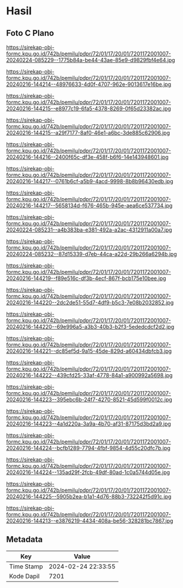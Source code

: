 # Hasil

## Foto C Plano

https://sirekap-obj-formc.kpu.go.id/742b/pemilu/pdpr/72/01/17/20/01/7201172001007-20240224-085229--1775b84a-be44-43ae-85e9-d9829fbf4e64.jpg

https://sirekap-obj-formc.kpu.go.id/742b/pemilu/pdpr/72/01/17/20/01/7201172001007-20240216-144214--48976633-4d0f-4707-962e-9013617e16be.jpg

https://sirekap-obj-formc.kpu.go.id/742b/pemilu/pdpr/72/01/17/20/01/7201172001007-20240216-144215--e8977c19-6fa5-4378-8269-0f65d23382ac.jpg

https://sirekap-obj-formc.kpu.go.id/742b/pemilu/pdpr/72/01/17/20/01/7201172001007-20240216-144215--a29f7177-8af0-46e1-a6bc-3de885c62906.jpg

https://sirekap-obj-formc.kpu.go.id/742b/pemilu/pdpr/72/01/17/20/01/7201172001007-20240216-144216--2400f65c-df3e-458f-b6f6-14e143948601.jpg

https://sirekap-obj-formc.kpu.go.id/742b/pemilu/pdpr/72/01/17/20/01/7201172001007-20240216-144217--0761b6cf-a5b9-4acd-9998-8b8b96430edb.jpg

https://sirekap-obj-formc.kpu.go.id/742b/pemilu/pdpr/72/01/17/20/01/7201172001007-20240216-144217--5658134d-f676-465b-945e-aea6ce537734.jpg

https://sirekap-obj-formc.kpu.go.id/742b/pemilu/pdpr/72/01/17/20/01/7201172001007-20240224-085231--a4b383ba-e381-492a-a2ac-4312911a00a7.jpg

https://sirekap-obj-formc.kpu.go.id/742b/pemilu/pdpr/72/01/17/20/01/7201172001007-20240224-085232--87d15339-d7eb-44ca-a22d-29b266a6294b.jpg

https://sirekap-obj-formc.kpu.go.id/742b/pemilu/pdpr/72/01/17/20/01/7201172001007-20240216-144219--f89e516c-df3b-4ecf-867f-bcb175e10bee.jpg

https://sirekap-obj-formc.kpu.go.id/742b/pemilu/pdpr/72/01/17/20/01/7201172001007-20240216-144220--2dc2de51-55d7-4df9-b5c3-7e08b2032852.jpg

https://sirekap-obj-formc.kpu.go.id/742b/pemilu/pdpr/72/01/17/20/01/7201172001007-20240216-144220--69e996a5-a3b3-40b3-b2f3-5ededcdcf2d2.jpg

https://sirekap-obj-formc.kpu.go.id/742b/pemilu/pdpr/72/01/17/20/01/7201172001007-20240216-144221--dc85ef5d-9a15-45de-829d-a60434dbfcb3.jpg

https://sirekap-obj-formc.kpu.go.id/742b/pemilu/pdpr/72/01/17/20/01/7201172001007-20240216-144222--439cfd25-33af-4778-84a1-a900992a5698.jpg

https://sirekap-obj-formc.kpu.go.id/742b/pemilu/pdpr/72/01/17/20/01/7201172001007-20240216-144223--395ebc6b-24f7-4270-8521-45d599f0012c.jpg

https://sirekap-obj-formc.kpu.go.id/742b/pemilu/pdpr/72/01/17/20/01/7201172001007-20240216-144223--4a1d220a-3a9a-4b70-af31-87175d3bd2a9.jpg

https://sirekap-obj-formc.kpu.go.id/742b/pemilu/pdpr/72/01/17/20/01/7201172001007-20240216-144224--bcfb1289-7794-4fbf-9854-4d55c20dfc7b.jpg

https://sirekap-obj-formc.kpu.go.id/742b/pemilu/pdpr/72/01/17/20/01/7201172001007-20240216-144224--135ad29f-2fcb-49df-80ad-1c0a5744d05e.jpg

https://sirekap-obj-formc.kpu.go.id/742b/pemilu/pdpr/72/01/17/20/01/7201172001007-20240216-144225--5905b2ea-b1a1-4d76-88b3-732242f5d91c.jpg

https://sirekap-obj-formc.kpu.go.id/742b/pemilu/pdpr/72/01/17/20/01/7201172001007-20240216-144213--e3876219-4434-408a-be56-328281bc7867.jpg


## Metadata

| Key        | Value               |
| ---------- | ------------------- |
| Time Stamp | 2024-02-24 22:33:55 |
| Kode Dapil | 7201                |



